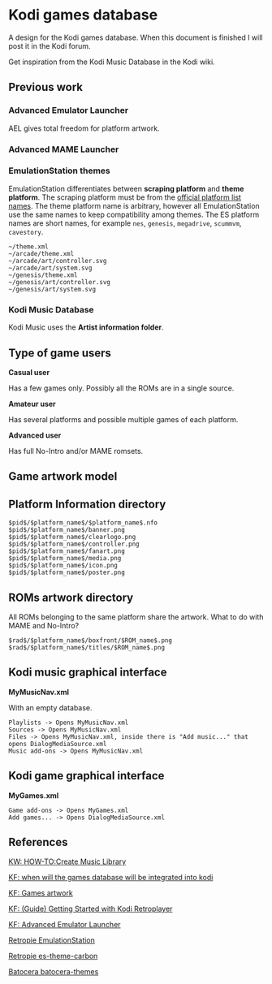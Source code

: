 # Kodi games database

A design for the Kodi games database. When this document is finished I will post it in the Kodi forum.

Get inspiration from the Kodi Music Database in the Kodi wiki.

## Previous work

### Advanced Emulator Launcher

AEL gives total freedom for platform artwork.


### Advanced MAME Launcher


### EmulationStation themes

EmulationStation differentiates between **scraping platform** and **theme platform**. The scraping platform must be from the [official platform list names](https://github.com/RetroPie/EmulationStation/blob/master/es-app/src/PlatformId.cpp). The theme platform name is arbitrary, however all EmulationStation use the same names to keep compatibility among themes. The ES platform names are short names, for example `nes`, `genesis`, `megadrive`, `scummvm`, `cavestory`.

```
~/theme.xml
~/arcade/theme.xml
~/arcade/art/controller.svg
~/arcade/art/system.svg
~/genesis/theme.xml
~/genesis/art/controller.svg
~/genesis/art/system.svg
```

### Kodi Music Database

Kodi Music uses the **Artist information folder**.

## Type of game users

**Casual user**

Has a few games only. Possibly all the ROMs are in a single source.

**Amateur user**

Has several platforms and possible multiple games of each platform.

**Advanced user**

Has full No-Intro and/or MAME romsets.

## Game artwork model

## Platform Information directory

```
$pid$/$platform_name$/$platform_name$.nfo
$pid$/$platform_name$/banner.png
$pid$/$platform_name$/clearlogo.png
$pid$/$platform_name$/controller.png
$pid$/$platform_name$/fanart.png
$pid$/$platform_name$/media.png
$pid$/$platform_name$/icon.png
$pid$/$platform_name$/poster.png
```

## ROMs artwork directory

All ROMs belonging to the same platform share the artwork. What to do with MAME and No-Intro?

```
$rad$/$platform_name$/boxfront/$ROM_name$.png
$rad$/$platform_name$/titles/$ROM_name$.png
```

## Kodi music graphical interface

**MyMusicNav.xml**

With an empty database.

```
Playlists -> Opens MyMusicNav.xml
Sources -> Opens MyMusicNav.xml
Files -> Opens MyMusicNav.xml, inside there is "Add music..." that opens DialogMediaSource.xml
Music add-ons -> Opens MyMusicNav.xml
```

## Kodi game graphical interface

**MyGames.xml**

```
Game add-ons -> Opens MyGames.xml
Add games... -> Opens DialogMediaSource.xml
```

## References

[KW: HOW-TO:Create Music Library](https://kodi.wiki/view/HOW-TO:Create_Music_Library)

[KF: when will the games database will be integrated into kodi](https://forum.kodi.tv/showthread.php?tid=343159)

[KF: Games artwork](https://forum.kodi.tv/showthread.php?tid=342558)

[KF: (Guide) Getting Started with Kodi Retroplayer](https://forum.kodi.tv/showthread.php?tid=340684&pid=2841688#pid2841688)

[KF: Advanced Emulator Launcher](https://forum.kodi.tv/showthread.php?tid=287826)

[Retropie EmulationStation](https://github.com/RetroPie/EmulationStation)

[Retropie es-theme-carbon](https://github.com/RetroPie/es-theme-carbon)

[Batocera batocera-themes](https://github.com/batocera-linux/batocera-themes)
